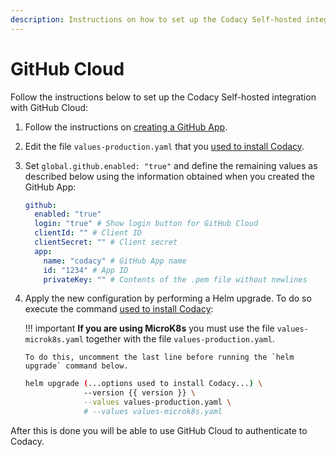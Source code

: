```yaml
---
description: Instructions on how to set up the Codacy Self-hosted integration with GitHub Cloud.
---
```


# GitHub Cloud

Follow the instructions below to set up the Codacy Self-hosted integration with GitHub Cloud:

1.  Follow the instructions on [creating a GitHub App](github-app-create.md).

2.  Edit the file `values-production.yaml` that you [used to install Codacy](../../index.md#helm-upgrade).

3.  Set `global.github.enabled: "true"` and define the remaining values as described below using the information obtained when you created the GitHub App:

    ```yaml
    github:
      enabled: "true"
      login: "true" # Show login button for GitHub Cloud
      clientId: "" # Client ID
      clientSecret: "" # Client secret
      app:
        name: "codacy" # GitHub App name
        id: "1234" # App ID
        privateKey: "" # Contents of the .pem file without newlines
    ```

4.  Apply the new configuration by performing a Helm upgrade. To do so execute the command [used to install Codacy](../../index.md#helm-upgrade):

    !!! important
        **If you are using MicroK8s** you must use the file `values-microk8s.yaml` together with the file `values-production.yaml`.
        
        To do this, uncomment the last line before running the `helm upgrade` command below.

    ```bash
    helm upgrade (...options used to install Codacy...) \
                 --version {{ version }} \
                 --values values-production.yaml \
                 # --values values-microk8s.yaml
    ```

After this is done you will be able to use GitHub Cloud to authenticate to Codacy.
